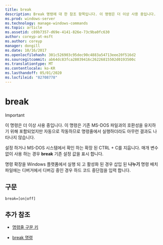 ```yaml
---
title: break
description: Break 명령에 대 한 참조 항목입니다. 이 명령은 더 이상 사용 중입니다.
ms.prod: windows-server
ms.technology: manage-windows-commands
ms.topic: article
ms.assetid: c89b7357-d69e-4141-826e-73c9ba0fc630
author: coreyp-at-msft
ms.author: coreyp
manager: dongill
ms.date: 10/16/2017
ms.openlocfilehash: 301c526903c95dec90c4883a54713eee20f516d2
ms.sourcegitcommit: ab64dc83fca28039416c26226815502d0193500c
ms.translationtype: MT
ms.contentlocale: ko-KR
ms.lasthandoff: 05/01/2020
ms.locfileid: "82708778"
---
```

# <a name="break"></a>break

> [!IMPORTANT]
> 이 명령은 더 이상 사용 중입니다. 이 명령은 기존 MS-DOS 파일과의 호환성을 유지하기 위해 포함되었지만 자동으로 작동하므로 명령줄에서 실행하더라도 아무런 결과도 나타나지 않습니다.

설정 하거나 MS-DOS 시스템에서 확인 하는 확장 된 CTRL + C를 지웁니다. 매개 변수 없이 사용 하는 경우 **break** 기존 설정 값을 표시 합니다.

명령 확장을 Windows 플랫폼에서 실행 되 고 활성화 된 경우 삽입 된 **나누기** 명령 배치 파일에는 디버거에서 디버깅 중인 경우 하드 코드 중단점을 입력 합니다.

## <a name="syntax"></a>구문

```
break=[on|off]
```

## <a name="additional-references"></a>추가 참조

- [명령줄 구문 키](command-line-syntax-key.md)
  
- [break 명령](break.md)
